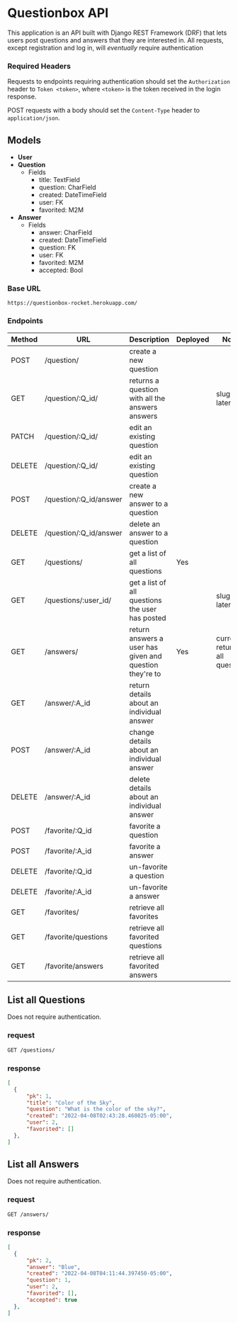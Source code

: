 # Questionbox API

This application is an API built with Django REST Framework (DRF) that lets users post questions and answers that they are interested in.
All requests, except registration and log in, will *eventually* require authentication

### Required Headers

Requests to endpoints requiring authentication should set the `Authorization` header to `Token <token>`, where `<token>` is the token received in the login response.

POST requests with a body should set the `Content-Type` header to `application/json`.


## Models

- **User**
- **Question**
    - Fields
      - title: TextField
      - question: CharField
      - created: DateTimeField
      - user: FK
      - favorited: M2M
- **Answer**
    - Fields
      - answer: CharField
      - created: DateTimeField
      - question: FK
      - user: FK
      - favorited: M2M
      - accepted: Bool

### Base URL
```shell
https://questionbox-rocket.herokuapp.com/
```

### Endpoints

|  Method  |  URL                     |  Description                                              |  Deployed  |  Notes                              |
| -------- | ------------------------ | --------------------------------------------------------- | ---------- | ----------------------------------- |
|  POST    |  /question/              |  create a new question                                    |            |                                     |
|  GET     |  /question/:Q_id/        |  returns a question with all the answers answers          |            |  slug/pk later?                     |
|  PATCH   |  /question/:Q_id/        |  edit an existing question                                |            |                                     |
|  DELETE  |  /question/:Q_id/        |  edit an existing question                                |            |                                     |
|  POST    |  /question/:Q_id/answer  |  create a new answer to a question                        |            |                                     |
|  DELETE  |  /question/:Q_id/answer  |  delete an answer to a question                           |            |                                     |
|  GET     |  /questions/             |  get a list of all questions                              |  Yes       |                                     |
|  GET     |  /questions/:user_id/    |  get a list of all questions the user has posted          |            |  slug/pk later?                     |
|  GET     |  /answers/               |  return answers a user has given and question they're to  |  Yes       |  currently returning all questions  |
|  GET     |  /answer/:A_id           |  return details about an individual answer                |            |                                     |
|  POST    |  /answer/:A_id           |  change details about an individual answer                |            |                                     |
|  DELETE  |  /answer/:A_id           |  delete details about an individual answer                |            |                                     |
|  POST    |  /favorite/:Q_id         |  favorite a question                                      |            |                                     |
|  POST    |  /favorite/:A_id         |  favorite a answer                                        |            |                                     |
|  DELETE  |  /favorite/:Q_id         |  un-favorite a question                                   |            |                                     |
|  DELETE  |  /favorite/:A_id         |  un-favorite a answer                                     |            |                                     |
|  GET     |  /favorites/             |  retrieve all favorites                                   |            |                                     |
|  GET     |  /favorite/questions     |  retrieve all favorited questions                         |            |                                     |
|  GET     |  /favorite/answers       |  retrieve all favorited answers                           |            |                                     |


## List all Questions

Does not require authentication.

### request

```txt
GET /questions/
```

### response

```json
[
  {
      "pk": 1,
      "title": "Color of the Sky",
      "question": "What is the color of the sky?",
      "created": "2022-04-08T02:43:28.460825-05:00",
      "user": 2,
      "favorited": []
  },
]
```

## List all Answers

Does not require authentication.

### request

```txt
GET /answers/
```

### response

```json
[
  {
      "pk": 2,
      "answer": "Blue",
      "created": "2022-04-08T04:11:44.397450-05:00",
      "question": 1,
      "user": 2,
      "favorited": [],
      "accepted": true
  },
]
```











<!-- ## Register a new user

### request

Username and password are required.

```
POST api/auth/users

{
  "username": "baby_yoda",
  "password": "grogu"
}
```

### response

```
201 Created

{
  "email": "",
  "username": "baby_yoda",
  "id": 6
}

```

## Log In

### request

```
POST auth/login

{
  "username": "admin",
  "password": "admin"
}
```

### response

```json
{
  "auth_token": "c312049c7f034a3d1b52eabc2040b46e094ff34c"
}
``` -->


